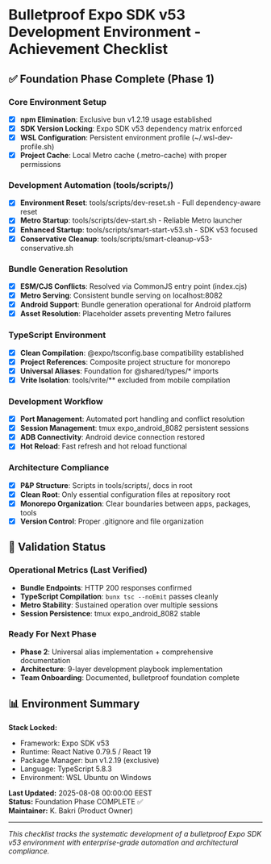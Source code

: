 # Bulletproof Expo SDK v53 Development Environment - Achievement Checklist

## ✅ Foundation Phase Complete (Phase 1)

### Core Environment Setup
- [x] **npm Elimination**: Exclusive bun v1.2.19 usage established
- [x] **SDK Version Locking**: Expo SDK v53 dependency matrix enforced  
- [x] **WSL Configuration**: Persistent environment profile (~/.wsl-dev-profile.sh)
- [x] **Project Cache**: Local Metro cache (.metro-cache) with proper permissions

### Development Automation (tools/scripts/)
- [x] **Environment Reset**: tools/scripts/dev-reset.sh - Full dependency-aware reset
- [x] **Metro Startup**: tools/scripts/dev-start.sh - Reliable Metro launcher
- [x] **Enhanced Startup**: tools/scripts/smart-start-v53.sh - SDK v53 focused
- [x] **Conservative Cleanup**: tools/scripts/smart-cleanup-v53-conservative.sh

### Bundle Generation Resolution  
- [x] **ESM/CJS Conflicts**: Resolved via CommonJS entry point (index.cjs)
- [x] **Metro Serving**: Consistent bundle serving on localhost:8082
- [x] **Android Support**: Bundle generation operational for Android platform
- [x] **Asset Resolution**: Placeholder assets preventing Metro failures

### TypeScript Environment
- [x] **Clean Compilation**: @expo/tsconfig.base compatibility established
- [x] **Project References**: Composite project structure for monorepo
- [x] **Universal Aliases**: Foundation for @shared/types/* imports  
- [x] **Vrite Isolation**: tools/vrite/** excluded from mobile compilation

### Development Workflow  
- [x] **Port Management**: Automated port handling and conflict resolution
- [x] **Session Management**: tmux expo_android_8082 persistent sessions
- [x] **ADB Connectivity**: Android device connection restored
- [x] **Hot Reload**: Fast refresh and hot reload functional

### Architecture Compliance
- [x] **P&P Structure**: Scripts in tools/scripts/, docs in root
- [x] **Clean Root**: Only essential configuration files at repository root
- [x] **Monorepo Organization**: Clear boundaries between apps, packages, tools
- [x] **Version Control**: Proper .gitignore and file organization

## 🎯 Validation Status

### Operational Metrics (Last Verified)
- **Bundle Endpoints**: HTTP 200 responses confirmed
- **TypeScript Compilation**: `bunx tsc --noEmit` passes cleanly  
- **Metro Stability**: Sustained operation over multiple sessions
- **Session Persistence**: tmux expo_android_8082 stable

### Ready For Next Phase
- **Phase 2**: Universal alias implementation + comprehensive documentation
- **Architecture**: 9-layer development playbook implementation  
- **Team Onboarding**: Documented, bulletproof foundation complete

## 📊 Environment Summary

**Stack Locked:**
- Framework: Expo SDK v53
- Runtime: React Native 0.79.5 / React 19
- Package Manager: bun v1.2.19 (exclusive)
- Language: TypeScript 5.8.3  
- Environment: WSL Ubuntu on Windows

**Last Updated:** 2025-08-08 00:00:00 EEST  
**Status:** Foundation Phase COMPLETE ✅  
**Maintainer:** K. Bakri (Product Owner)

---
*This checklist tracks the systematic development of a bulletproof Expo SDK v53 environment with enterprise-grade automation and architectural compliance.*